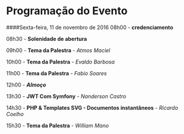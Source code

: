 Programação do Evento
=====================

####Sexta-feira, 11 de novembro de 2016
08h00 - **credenciamento**

08h30 - **Solenidade de abertura**

09h00 - **Tema da Palestra** - *Atmos Maciel*

10h00 - **Tema da Palestra** - *Evaldo Barbosa*

11h00 - **Tema da Palestra** - *Fabio Soares*

12h00 - ***Almoço***

13h30 - **JWT Com Symfony** - *Nanderson Castro*

14h30 - **PHP & Templates SVG - Documentos instantâneos** - *Ricardo Coelho*

15h30 - **Tema da Palestra** - *William Mano*